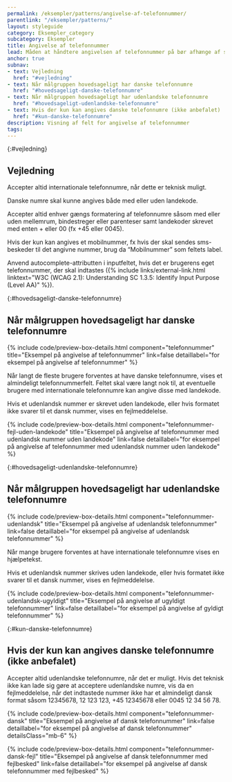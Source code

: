 ```yaml
---
permalink: /eksempler/patterns/angivelse-af-telefonnummer/
parentlink: "/eksempler/patterns/"
layout: styleguide
category: Eksempler_category
subcategory: Eksempler
title: Angivelse af telefonnummer
lead: Måden at håndtere angivelsen af telefonnummer på bør afhænge af selvbetjeningsløsningens målgruppe.
anchor: true
subnav:
- text: Vejledning
  href: "#vejledning"
- text: Når målgruppen hovedsageligt har danske telefonnumre
  href: "#hovedsageligt-danske-telefonnumre"
- text: Når målgruppen hovedsageligt har udenlandske telefonnumre
  href: "#hovedsageligt-udenlandske-telefonnumre"
- text: Hvis der kun kan angives danske telefonnumre (ikke anbefalet)
  href: "#kun-danske-telefonnumre"
description: Visning af felt for angivelse af telefonnummer
tags:
---
```


{:#vejledning}
## Vejledning

Accepter altid internationale telefonnumre, når dette er teknisk muligt.

Danske numre skal kunne angives både med eller uden landekode.

Accepter altid enhver gængs formatering af telefonnumre såsom med eller uden mellemrum, bindestreger eller parenteser samt landekoder skrevet med enten + eller 00 (fx +45 eller 0045).

Hvis der kun kan angives et mobilnummer, fx hvis der skal sendes sms-beskeder til det angivne nummer, brug da “Mobilnummer” som feltets label.

Anvend autocomplete-attributten i inputfeltet, hvis det er brugerens eget telefonnummer, der skal indtastes ({% include links/external-link.html linktext="W3C (WCAG 2.1): Understanding SC 1.3.5: Identify Input Purpose (Level AA)" %}).

{:#hovedsageligt-danske-telefonnumre}
## Når målgruppen hovedsageligt har danske telefonnumre

{% include code/preview-box-details.html component="telefonnummer" title="Eksempel på angivelse af telefonnummer" link=false detaillabel="for eksempel på angivelse af telefonnummer" %}

Når langt de fleste brugere forventes at have danske telefonnumre, vises et almindeligt telefonnummerfelt. Feltet skal være langt nok til, at eventuelle brugere med internationale telefonnumre kan angive disse med landekode. 

Hvis et udenlandsk nummer er skrevet uden landekode, eller hvis formatet ikke svarer til et dansk nummer, vises en fejlmeddelelse.

{% include code/preview-box-details.html component="telefonnummer-fejl-uden-landekode" title="Eksempel på angivelse af telefonnummer med udenlandsk nummer uden landekode" link=false detaillabel="for eksempel på angivelse af telefonnummer med udenlandsk nummer uden landekode" %}

{:#hovedsageligt-udenlandske-telefonnumre}
## Når målgruppen hovedsageligt har udenlandske telefonnumre

{% include code/preview-box-details.html component="telefonnummer-udenlandsk" title="Eksempel på angivelse af udenlandsk telefonnummer" link=false detaillabel="for eksempel på angivelse af udenlandsk telefonnummer" %}

Når mange brugere forventes at have internationale telefonnumre vises en hjælpetekst.

Hvis et udenlandsk nummer skrives uden landekode, eller hvis formatet ikke svarer til et dansk nummer, vises en fejlmeddelelse.

{% include code/preview-box-details.html component="telefonnummer-udenlandsk-ugyldigt" title="Eksempel på angivelse af ugyldigt telefonnummer" link=false detaillabel="for eksempel på angivelse af gyldigt telefonnummer" %}

{:#kun-danske-telefonnumre}
## Hvis der kun kan angives danske telefonnumre (ikke anbefalet)

Accepter altid udenlandske telefonnumre, når det er muligt. Hvis det teknisk ikke kan lade sig gøre at acceptere udenlandske numre, vis da en fejlmeddelelse, når det indtastede nummer ikke har et almindeligt dansk format såsom 12345678, 12 123 123, +45 12345678 eller 0045 12 34 56 78.

{% include code/preview-box-details.html component="telefonnummer-dansk" title="Eksempel på angivelse af dansk telefonnummer" link=false detaillabel="for eksempel på angivelse af dansk telefonnummer" detailsClass="mb-6" %}

{% include code/preview-box-details.html component="telefonnummer-dansk-fejl" title="Eksempel på angivelse af dansk telefonnummer med fejlbesked" link=false detaillabel="for eksempel på angivelse af dansk telefonnummer med fejlbesked" %}
